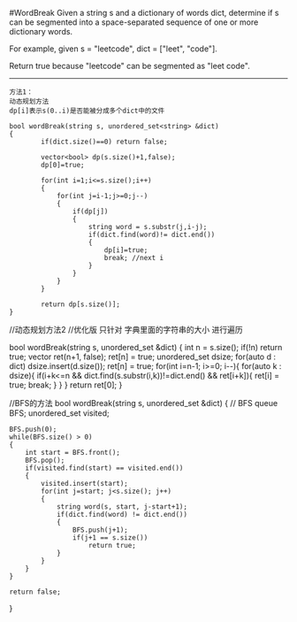 #WordBreak
Given a string s and a dictionary of words dict, determine if s can be segmented into a space-separated 
sequence of one or more dictionary words.

For example, given
s = "leetcode",
dict = ["leet", "code"].

Return true because "leetcode" can be segmented as "leet code".

---
```
方法1：
动态规划方法
dp[i]表示s(0..i)是否能被分成多个dict中的文件
```


```
bool wordBreak(string s, unordered_set<string> &dict)
{
        if(dict.size()==0) return false;

        vector<bool> dp(s.size()+1,false);
        dp[0]=true;

        for(int i=1;i<=s.size();i++)
        {
            for(int j=i-1;j>=0;j--)
            {
                if(dp[j])
                {
                    string word = s.substr(j,i-j);
                    if(dict.find(word)!= dict.end())
                    {
                        dp[i]=true;
                        break; //next i
                    }
                }
            }
        }

        return dp[s.size()];
}
```

//动态规划方法2
//优化版 只针对 字典里面的字符串的大小 进行遍历

bool wordBreak(string s, unordered_set<string> &dict) {
        int n = s.size();
        if(!n)
            return true;
        vector<bool> ret(n+1, false);
        ret[n] = true;
        unordered_set<int> dsize;
        for(auto d : dict)
            dsize.insert(d.size());
        ret[n] = true;
        for(int i=n-1; i>=0; i--){
            for(auto k : dsize){
                if(i+k<=n && dict.find(s.substr(i,k))!=dict.end() && ret[i+k]){
                    ret[i] = true;
                    break;
                }
            }
        }
        return ret[0];
    }


//BFS的方法
bool wordBreak(string s, unordered_set<string> &dict) {
    // BFS
    queue<int> BFS;
    unordered_set<int> visited;

    BFS.push(0);
    while(BFS.size() > 0)
    {
        int start = BFS.front();
        BFS.pop();
        if(visited.find(start) == visited.end())
        {
            visited.insert(start);
            for(int j=start; j<s.size(); j++)
            {
                string word(s, start, j-start+1);
                if(dict.find(word) != dict.end())
                {
                    BFS.push(j+1);
                    if(j+1 == s.size())
                        return true;
                }
            }
        }
    }

    return false;
}
